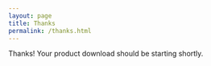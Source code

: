 ```yaml
---
layout: page
title: Thanks
permalink: /thanks.html
---
```


Thanks! Your product download should be starting shortly.

